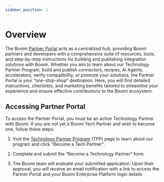 ```yaml
---
sidebar_position: 1
---
```



# Overview 

<head>
  <meta name="guidename" content="Partner Portal"/>
  <meta name="context" content="GUID-0455efc4-8f61-4072-a691-63f31409dc21"/>
</head>

The Boomi [Partner Portal](https://platform.boomi.com/partner-portal/) acts as a centralized hub, providing Boomi partners and developers with a comprehensive suite of resources, tools, and step-by-step instructions for building and publishing integration solutions with Boomi. Whether you aim to learn about our Technology Partner Program, build and publish connectors, recipes, AI Agents, accelerators, verify compatibility, or promote your solutions, the Partner Portal is your “one-stop-shop” destination. Here, you will find detailed instructions, checklists, and marketing benefits tailored to streamline your experience and ensure effective contributions to the Boomi ecosystem.

## Accessing Partner Portal

To access the Partner Portal, you must be an active Technology Partner with Boomi. If you are not yet a Boomi Tech Partner and wish to become one, follow these steps:

1. Visit the [Technology Partner Program](https://boomi.com/partners/technology-partner-program/) (TPP) page to learn about our program and click "Become a Tech Partner".

2. Complete and submit the “Become a Technology Partner” form.

3. The Boomi team will evaluate your submitted application. Upon their approval, you will receive an email notification with a link to access the Partner Portal and your Boomi Enterprise Platform login details
